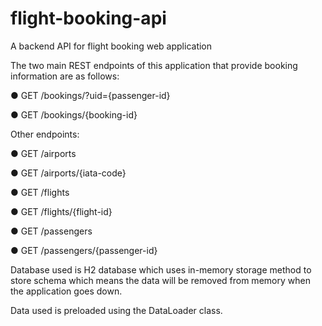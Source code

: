 # flight-booking-api
A backend API for flight booking web application

The two main REST endpoints of this application that provide booking information are as follows:

● GET /bookings/?uid={passenger-id}

● GET /bookings/{booking-id}

Other endpoints:

● GET /airports

● GET /airports/{iata-code}

● GET /flights

● GET /flights/{flight-id}

● GET /passengers

● GET /passengers/{passenger-id}

Database used is H2 database which uses in-memory storage method to store schema which means the data will be removed from memory when the application goes down.

Data used is preloaded using the DataLoader class.
